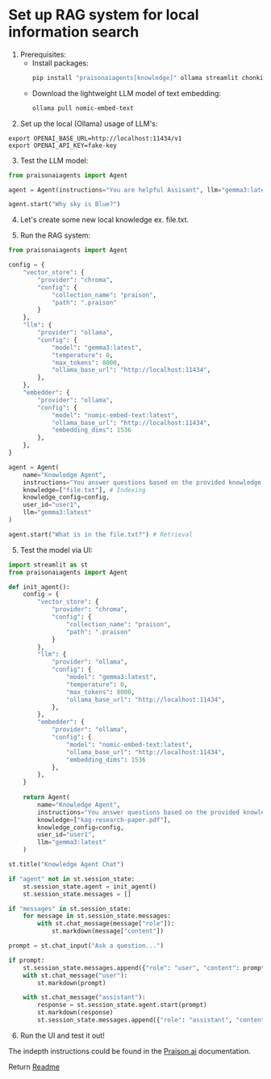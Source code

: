 # Set up RAG system for local information search

1. Prerequisites:
    * Install packages:
        ```bash
        pip install "praisonaiagents[knowledge]" ollama streamlit chonkie tiktoken
        ```
    * Download the lightweight LLM model of text embedding:
        ```bash
        ollama pull nomic-embed-text
        ```
2. Set up the local (Ollama) usage of LLM's:
```
export OPENAI_BASE_URL=http://localhost:11434/v1
export OPENAI_API_KEY=fake-key
```

3. Test the LLM model:
```Python
from praisonaiagents import Agent

agent = Agent(instructions="You are helpful Assisant", llm="gemma3:latest")

agent.start("Why sky is Blue?")
```

4. Let's create some new local knowledge ex. file.txt.

5. Run the RAG system:
```Python
from praisonaiagents import Agent

config = {
    "vector_store": {
        "provider": "chroma",
        "config": {
            "collection_name": "praison",
            "path": ".praison"
        }
    },
    "llm": {
        "provider": "ollama",
        "config": {
            "model": "gemma3:latest",
            "temperature": 0,
            "max_tokens": 8000,
            "ollama_base_url": "http://localhost:11434",
        },
    },
    "embedder": {
        "provider": "ollama",
        "config": {
            "model": "nomic-embed-text:latest",
            "ollama_base_url": "http://localhost:11434",
            "embedding_dims": 1536
        },
    },
}

agent = Agent(
    name="Knowledge Agent",
    instructions="You answer questions based on the provided knowledge.",
    knowledge=["file.txt"], # Indexing
    knowledge_config=config,
    user_id="user1",
    llm="gemma3:latest"
)

agent.start("What is in the file.txt?") # Retrieval
```


5. Test the model via UI:
```Python
import streamlit as st
from praisonaiagents import Agent

def init_agent():
    config = {
        "vector_store": {
            "provider": "chroma",
            "config": {
                "collection_name": "praison",
                "path": ".praison"
            }
        },
        "llm": {
            "provider": "ollama",
            "config": {
                "model": "gemma3:latest",
                "temperature": 0,
                "max_tokens": 8000,
                "ollama_base_url": "http://localhost:11434",
            },
        },
        "embedder": {
            "provider": "ollama",
            "config": {
                "model": "nomic-embed-text:latest",
                "ollama_base_url": "http://localhost:11434",
                "embedding_dims": 1536
            },
        },
    }
    
    return Agent(
        name="Knowledge Agent",
        instructions="You answer questions based on the provided knowledge.",
        knowledge=["kag-research-paper.pdf"],
        knowledge_config=config,
        user_id="user1",
        llm="gemma3:latest"
    )

st.title("Knowledge Agent Chat")

if "agent" not in st.session_state:
    st.session_state.agent = init_agent()
    st.session_state.messages = []

if "messages" in st.session_state:
    for message in st.session_state.messages:
        with st.chat_message(message["role"]):
            st.markdown(message["content"])

prompt = st.chat_input("Ask a question...")

if prompt:
    st.session_state.messages.append({"role": "user", "content": prompt})
    with st.chat_message("user"):
        st.markdown(prompt)

    with st.chat_message("assistant"):
        response = st.session_state.agent.start(prompt)
        st.markdown(response)
        st.session_state.messages.append({"role": "assistant", "content": response}) 
```

6. Run the UI and test it out!

The indepth instructions could be found in the [Praison.ai](https://docs.praison.ai/models/deepseek) documentation. 

Return [Readme](../README.md)
